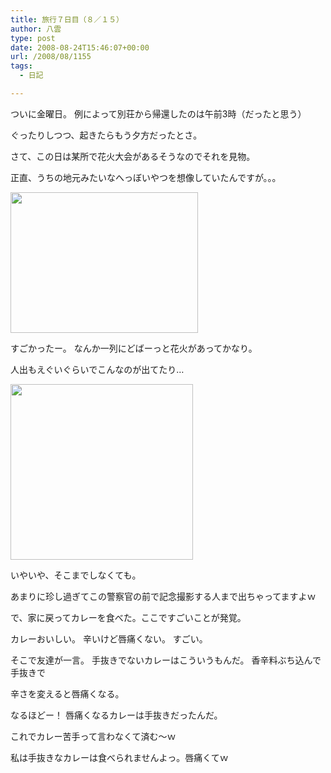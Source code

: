 ```yaml
---
title: 旅行７日目（８／１５）
author: 八雲
type: post
date: 2008-08-24T15:46:07+00:00
url: /2008/08/1155
tags:
  - 日記

---
```

ついに金曜日。 例によって別荘から帰還したのは午前3時（だったと思う）
  
ぐったりしつつ、起きたらもう夕方だったとさ。

さて、この日は某所で花火大会があるそうなのでそれを見物。
  
正直、うちの地元みたいなへっぼいやつを想像していたんですが。。。
  
[<img src="https://obs.maoh.company/yakumoblog/2018/07/iphone-1231-300x225.jpg" alt="" title="2008夏。花火" width="300" height="225" class="alignnone size-medium wp-image-1156" />][1]
  
すごかったー。 なんか一列にどばーっと花火があってかなり。

人出もえぐいぐらいでこんなのが出てたり…
  
[<img src="https://obs.maoh.company/yakumoblog/2018/07/iphone-0501.jpg" alt="" title="2008夏 装甲車～" width="292" height="281" class="alignnone size-medium wp-image-1157" />][2]
  
いやいや、そこまでしなくても。
  
あまりに珍し過ぎてこの警察官の前で記念撮影する人まで出ちゃってますよｗ

で、家に戻ってカレーを食べた。ここですごいことが発覚。
  
カレーおいしい。 辛いけど唇痛くない。 すごい。
  
そこで友達が一言。 手抜きでないカレーはこういうもんだ。 香辛料ぶち込んで手抜きで
  
辛さを変えると唇痛くなる。
  
なるほどー！ 唇痛くなるカレーは手抜きだったんだ。
  
これでカレー苦手って言わなくて済む～ｗ
  
私は手抜きなカレーは食べられませんよっ。唇痛くてｗ

 [1]: //201002169486.tmp.que.ne.jp/wp-content/uploads/2008/08/iphone-1231.jpg
 [2]: https://obs.maoh.company/yakumoblog/2018/07/iphone-0501.jpg
